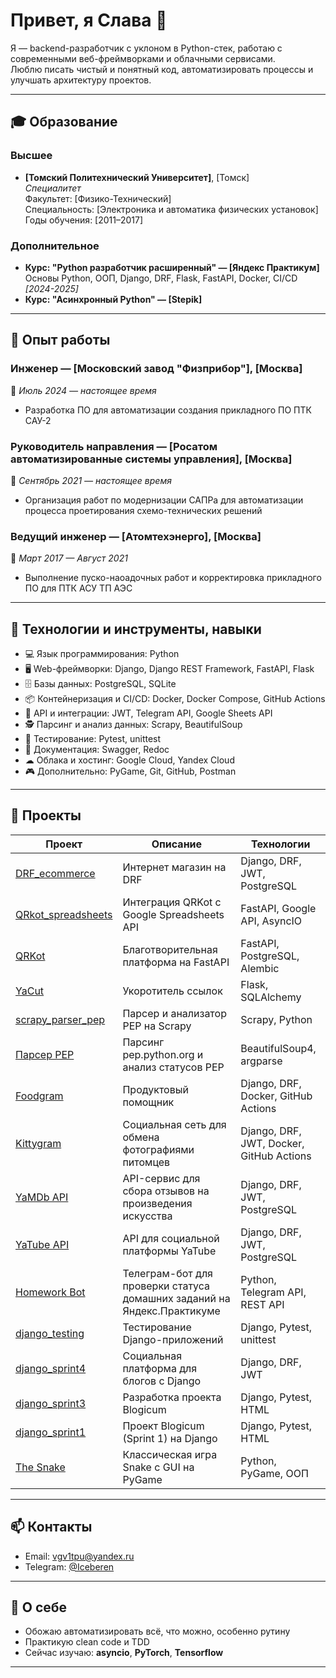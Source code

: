 # Привет, я Слава 👋

Я — backend-разработчик с уклоном в Python-стек, работаю с современными веб-фреймворками и облачными сервисами.   
Люблю писать чистый и понятный код, автоматизировать процессы и улучшать архитектуру проектов.

---

## 🎓 Образование

### Высшее
- **[Томский Политехнический Университет]**, [Томск]  
  _Специалитет_  
  Факультет: [Физико-Технический]   
  Специальность: [Электроника и автоматика физических установок]
  Годы обучения: [2011–2017]

### Дополнительное
- **Курс: "Python разработчик расширенный" — [Яндекс Практикум]**  
  Основы Python, ООП, Django, DRF, Flask, FastAPI, Docker, CI/CD  
  _[2024-2025]_  
- **Курс: "Асинхронный Python" — [Stepik]**

---

## 💼 Опыт работы

### Инженер — [Московский завод "Физприбор"], [Москва]  
📆 _Июль 2024 — настоящее время_  
- Разработка ПО для автоматизации создания прикладного ПО ПТК САУ-2

### Руководитель направления — [Росатом автоматизированные системы управления], [Москва]
📆 _Сентябрь 2021 — настоящее время_  
- Организация работ по модернизации САПРа для автоматизации процесса проетирования схемо-технических решений

### Ведущий инженер — [Атомтехэнерго], [Москва]  
📆 _Март 2017 — Август 2021_  
- Выполнение пуско-наоадочных работ и корректировка прикладного ПО для ПТК АСУ ТП АЭС

---

## 🚀 Технологии и инструменты, навыки

- 💻 Язык программирования: Python
- 🖥 Web-фреймворки: Django, Django REST Framework, FastAPI, Flask
- 🗄 Базы данных: PostgreSQL, SQLite
- 📦 Контейнеризация и CI/CD: Docker, Docker Compose, GitHub Actions
- 🔌 API и интеграции: JWT, Telegram API, Google Sheets API
- 🕵 Парсинг и анализ данных: Scrapy, BeautifulSoup
- 🧪 Тестирование: Pytest, unittest
- 📄 Документация: Swagger, Redoc
- ☁ Облака и хостинг: Google Cloud, Yandex Cloud
- 🎮 Дополнительно: PyGame, Git, GitHub, Postman

---

## 📌 Проекты

| Проект | Описание | Технологии |
|--------|----------|------------|
| [DRF_ecommerce](https://github.com/Iceberen/drf_ecommerce) | Интернет магазин на DRF | Django, DRF, JWT, PostgreSQL |
| [QRkot_spreadsheets](https://github.com/Iceberen/QRkot_spreadsheets) | Интеграция QRKot с Google Spreadsheets API | FastAPI, Google API, AsyncIO |
| [QRKot](https://github.com/Iceberen/cat_charity_fund) | Благотворительная платформа на FastAPI | FastAPI, PostgreSQL, Alembic |
| [YaCut](https://github.com/Iceberen/yacut) | Укоротитель ссылок | Flask, SQLAlchemy |
| [scrapy_parser_pep](https://github.com/Iceberen/scrapy_parser_pep) | Парсер и анализатор PEP на Scrapy | Scrapy, Python |
| [Парсер PEP](https://github.com/Iceberen/bs4_parser_pep) | Парсинг pep.python.org и анализ статусов PEP | BeautifulSoup4, argparse |
| [Foodgram](https://github.com/Iceberen/foodgram) | Продуктовый помощник | Django, DRF, Docker, GitHub Actions |
| [Kittygram](https://github.com/Iceberen/kittygram_final) | Социальная сеть для обмена фотографиями питомцев | Django, DRF, JWT, Docker, GitHub Actions |
| [YaMDb API](https://github.com/Iceberen/api_yamdb) | API-сервис для сбора отзывов на произведения искусства | Django, DRF, JWT, PostgreSQL |
| [YaTube API](https://github.com/Iceberen/api_final_yatube) | API для социальной платформы YaTube | Django, DRF, JWT, PostgreSQL |
| [Homework Bot](https://github.com/Iceberen/homework_bot) | Телеграм-бот для проверки статуса домашних заданий на Яндекс.Практикуме | Python, Telegram API, REST API |
| [django_testing](https://github.com/Iceberen/django_testing) | Тестирование Django-приложений | Django, Pytest, unittest |
| [django_sprint4](https://github.com/Iceberen/django_sprint4) | Социальная платформа для блогов с Django | Django, DRF, JWT |
| [django_sprint3](https://github.com/Iceberen/django_sprint3) | Разработка проекта Blogicum | Django, Pytest, HTML |
| [django_sprint1](https://github.com/Iceberen/django_sprint1) | Проект Blogicum (Sprint 1) на Django | Django, Pytest, HTML |
| [The Snake](https://github.com/Iceberen/the_snake) | Классическая игра Snake с GUI на PyGame | Python, PyGame, ООП |

---

## 📫 Контакты
- Email: vgv1tpu@yandex.ru
- Telegram: [@Iceberen](https://t.me/Iceberen)

---

## 🧠 О себе
- Обожаю автоматизировать всё, что можно, особенно рутину
- Практикую clean code и TDD
- Сейчас изучаю: **asyncio**, **PyTorch**, **Tensorflow**

---

